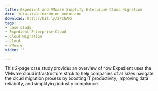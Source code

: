 ```yaml
---
title: Expedient and VMware Simplify Enterprise Cloud Migration
date: 2019-11-01T04:00:00.000+00:00
download: http://bit.ly/2PzhAMS
tags:
- case study
- Expedient Enterprise Cloud
- Cloud Migration
- Cloud
- VMware
video: ''

---
```

This 2-page case study provides an overview of how Expedient uses the VMware cloud infrastructure stack to help companies of all sizes navigate the cloud migration process by boosting IT productivity, improving data reliability, and simplifying industry compliance.